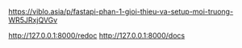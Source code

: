 https://viblo.asia/p/fastapi-phan-1-gioi-thieu-va-setup-moi-truong-WR5JRxjQVGv

http://127.0.0.1:8000/redoc
http://127.0.0.1:8000/docs